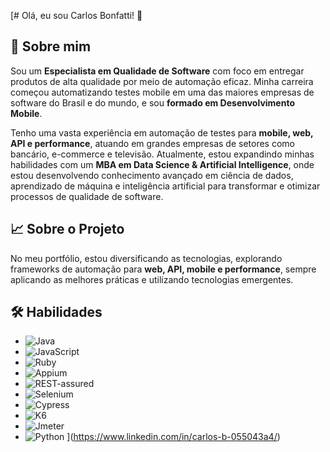 [# Olá, eu sou Carlos Bonfatti! 👋

## 🚀 Sobre mim

Sou um **Especialista em Qualidade de Software** com foco em entregar produtos de alta qualidade por meio de automação eficaz. Minha carreira começou automatizando testes mobile em uma das maiores empresas de software do Brasil e do mundo, e sou **formado em Desenvolvimento Mobile**.

Tenho uma vasta experiência em automação de testes para **mobile, web, API e performance**, atuando em grandes empresas de setores como bancário, e-commerce e televisão. Atualmente, estou expandindo minhas habilidades com um **MBA em Data Science & Artificial Intelligence**, onde estou desenvolvendo conhecimento avançado em ciência de dados, aprendizado de máquina e inteligência artificial para transformar e otimizar processos de qualidade de software.

## 📈 Sobre o Projeto

No meu portfólio, estou diversificando as tecnologias, explorando frameworks de automação para **web, API, mobile e performance**, sempre aplicando as melhores práticas e utilizando tecnologias emergentes.

## 🛠 Habilidades

- ![Java](https://img.shields.io/badge/-Java-007396?style=flat-square&logo=java)
- ![JavaScript](https://img.shields.io/badge/-JavaScript-F7DF1E?style=flat-square&logo=javascript&logoColor=black)
- ![Ruby](https://img.shields.io/badge/-Ruby-CC342D?style=flat-square&logo=ruby&logoColor=white)
- ![Appium](https://img.shields.io/badge/-Appium-0089D7?style=flat-square&logo=appium&logoColor=white)
- ![REST-assured](https://img.shields.io/badge/-REST--assured-3498DB?style=flat-square)
- ![Selenium](https://img.shields.io/badge/-Selenium-43B02A?style=flat-square&logo=selenium&logoColor=white)
- ![Cypress](https://img.shields.io/badge/-Cypress-17202C?style=flat-square&logo=cypress&logoColor=white)
- ![K6](https://img.shields.io/badge/-K6-4A4A4A?style=flat-square&logo=k6&logoColor=white)
- ![Jmeter](https://img.shields.io/badge/-Jmeter-D91212?style=flat-square&logo=apache-jmeter&logoColor=white)
- ![Python](https://img.shields.io/badge/-Python-3776AB?style=flat-square&logo=python&logoColor=white)
](https://www.linkedin.com/in/carlos-b-055043a4/)
